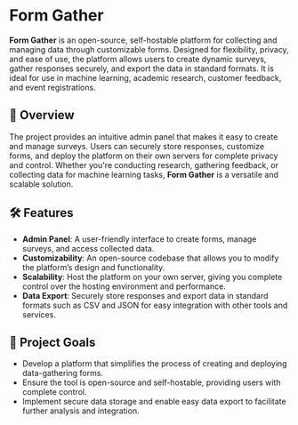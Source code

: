 # Form Gather

**Form Gather** is an open-source, self-hostable platform for collecting and managing data through customizable forms. Designed for flexibility, privacy, and ease of use, the platform allows users to create dynamic surveys, gather responses securely, and export the data in standard formats. It is ideal for use in machine learning, academic research, customer feedback, and event registrations.

## 🚀 Overview

The project provides an intuitive admin panel that makes it easy to create and manage surveys. Users can securely store responses, customize forms, and deploy the platform on their own servers for complete privacy and control. Whether you're conducting research, gathering feedback, or collecting data for machine learning tasks, **Form Gather** is a versatile and scalable solution.

## 🛠 Features

- **Admin Panel**: A user-friendly interface to create forms, manage surveys, and access collected data.
- **Customizability**: An open-source codebase that allows you to modify the platform’s design and functionality.
- **Scalability**: Host the platform on your own server, giving you complete control over the hosting environment and performance.
- **Data Export**: Securely store responses and export data in standard formats such as CSV and JSON for easy integration with other tools and services.
  
## 🎯 Project Goals

- Develop a platform that simplifies the process of creating and deploying data-gathering forms.
- Ensure the tool is open-source and self-hostable, providing users with complete control.
- Implement secure data storage and enable easy data export to facilitate further analysis and integration.